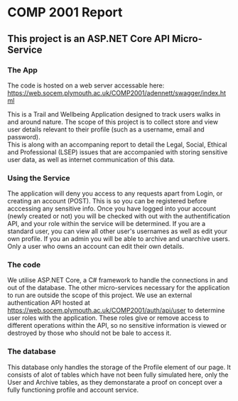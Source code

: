 # COMP 2001 Report 
## This project is an ASP.NET Core API Micro-Service
### The App
The code is hosted on a web server accessable here:
https://web.socem.plymouth.ac.uk/COMP2001/adennett/swagger/index.html

This is a Trail and Wellbeing Application designed to track users walks in and around nature. The scope of this project is to collect store and view user details relevant to their profile (such as a username, email and password).  
This is along with an accompaning report to detail the Legal, Social, Ethical and Professional (LSEP) issues that are accompanied with storing sensitive user data, as well as internet communication of this data. 

### Using the Service
The application will deny you access to any requests apart from Login, or creating an account (POST). This is so you can be registered before acccessing any sensitive info. Once you have logged into your account (newly created or not) you will be checked with out with the authentification API, and your role within the service will be determined. If you are a standard user, you can view all other user's usernames as well as edit your own profile. If you an admin you will be able to archive and unarchive users. Only a user who owns an account can edit their own details. 

### The code
We utilise ASP.NET Core, a C# framework to handle the connections in and out of the database. The other micro-services necessary for the application to run are outside the scope of this project. We use an external authentication API hosted at https://web.socem.plymouth.ac.uk/COMP2001/auth/api/user to determine user roles with the application. These roles give or remove access to different operations within the API, so no sensitive information is viewed or destroyed by those who should not be bale to access it. 

### The database
This database only handles the storage of the Profile element of our page. It consists of alot of tables which have not been fully simulated here, only the User and Archive tables, as they demonstarate a proof on concept over a fully functioning profile and account service.  
